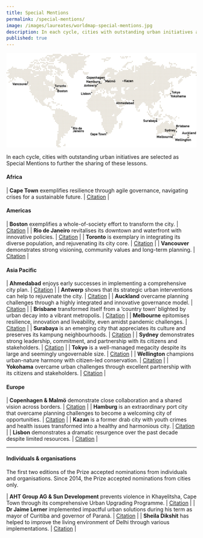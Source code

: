 ```yaml
---
title: Special Mentions
permalink: /special-mentions/
image: /images/laureates/worldmap-special-mentions.jpg
description: In each cycle, cities with outstanding urban initiatives are selected as Special Mentions to further the sharing of these lessons.
published: true
---
```


![Special Mentions](/images/laureates/worldmap-special-mentions.jpg/)

In each cycle, cities with outstanding urban initiatives are selected as Special Mentions to further the sharing of these lessons. 

#### **Africa**

| **Cape Town** exemplifies resilience through agile governance, navigating crises for a sustainable future. | [Citation](/cape-town/) |

#### **Americas**

| **Boston** exemplifies a whole-of-society effort to transform the city. | [Citation](/boston/) |
| **Rio de Janeiro** revitalises its downtown and waterfront with innovative policies. | [Citation](/rio-de-janeiro/) |
| **Toronto** is exemplary in integrating its diverse population, and rejuvenating its city core. | [Citation](/toronto/) |
| **Vancouver** demonstrates strong visioning, community values and long-term planning. | [Citation](/vancouver/) |

#### **Asia Pacific**

| **Ahmedabad** enjoys early successes in implementing a comprehensive city plan. | [Citation](/ahmedabad/) |
| **Antwerp** shows that its strategic urban interventions can help to rejuvenate the city. | [Citation](/antwerp/) |
| **Auckland** overcame planning challenges through a highly integrated and innovative governance model. | [Citation](/auckland/) |
| **Brisbane** transformed itself from a ‘country town’ blighted by urban decay into a vibrant metropolis. | [Citation](/brisbane/) |
| **Melbourne** epitomises resilience, innovation and liveability, even amidst pandemic challenges. | [Citation](/melbourne2/) |
| **Surabaya** is an emerging city that appreciates its culture and preserves its kampung neighbourhoods. | [Citation](/surabaya/) |
| **Sydney** demonstrates strong leadership, commitment, and partnership with its citizens and stakeholders. | [Citation](/sydney/) |
| **Tokyo** is a well-managed megacity despite its large and seemingly ungovernable size. | [Citation](/tokyo/) |
| **Wellington** champions urban-nature harmony with citizen-led conservation. | [Citation](/wellington/) |
| **Yokohama** overcame urban challenges through excellent partnership with its citizens and stakeholders. | [Citation](/yokohama/) |

#### **Europe**

| **Copenhagen & Malmö** demonstrate close collaboration and a shared vision across borders. | [Citation](/copenhagen-malmo/) |
| **Hamburg** is an extraordinary port city that overcame planning challenges to become a welcoming city of opportunities. | [Citation](/hamburg/) |
| **Kazan** is a former drab city with youth crimes and health issues transformed into a healthy and harmonious city. | [Citation](/kazan/) |
| **Lisbon** demonstrates a dramatic resurgence over the past decade despite limited resources. | [Citation](/lisbon/) |

---

#### **Individuals & organisations**

The first two editions of the Prize accepted nominations from individuals and organisations. Since 2014, the Prize accepted nominations from cities only.

| **AHT Group AG & Sun Development** prevents violence in Khayelitsha, Cape Town through its comprehensive Urban Upgrading Programme. | [Citation](/khayelitsha/) |
| **Dr Jaime Lerner** implemented impactful urban solutions during his term as mayor of Curitiba and governor of Paraná. | [Citation](/jaime-lerner/) |
| **Sheila Dikshit** has helped to improve the living environment of Delhi through various implementations. | [Citation](/sheila-dikshit/) |
